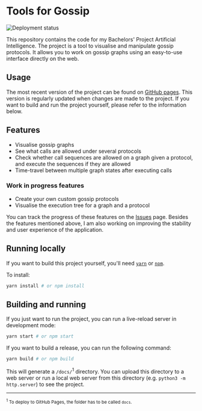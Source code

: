# Tools for Gossip

![Deployment status](https://img.shields.io/github/workflow/status/ramonmeffert/tools-for-gossip/Deployment/gh-pages)

This repository contains the code for my Bachelors' Project Artificial Intelligence. 
The project is a tool to visualise and manipulate gossip protocols.
It allows you to work on gossip graphs using an easy-to-use interface directly on the web.

## Usage

The most recent version of the project can be found on [GitHub pages](https://ramonmeffert.github.io/tools-for-gossip). 
This version is regularly updated when changes are made to the project.
If you want to build and run the project yourself, please refer to the information below.

## Features

- Visualise gossip graphs
- See what calls are allowed under several protocols
- Check whether call sequences are allowed on a graph given a protocol, and execute the sequences if they are allowed
- Time-travel between multiple graph states after executing calls

### Work in progress features

- Create your own custom gossip protocols
- Visualise the execution tree for a graph and a protocol

You can track the progress of these features on the [Issues](https://github.com/RamonMeffert/tools-for-gossip/issues) page.
Besides the features mentioned above, I am also working on improving the stability and user experience of the application.

## Running locally

If you want to build this project yourself, you'll need [`yarn`][1] or [`npm`][1].

To install:

```sh
yarn install # or npm install
```

## Building and running

If you just want to run the project, you can run a live-reload server in development mode:

```sh
yarn start # or npm start
```

If you want to build a release, you can run the following command:

```sh
yarn build # or npm build
```

This will generate a `/docs/`<sup>1</sup> directory. You can upload this directory to a web server or run a local web server from this directory (e.g. `python3 -m http.server`) to see the project.

---

<sup><sup>1</sup> To deploy to GitHub Pages, the folder has to be called `docs`.</sup>

<!--Urls-->

[1]: https://yarnpkg.com/
[2]: https://www.npmjs.com/
